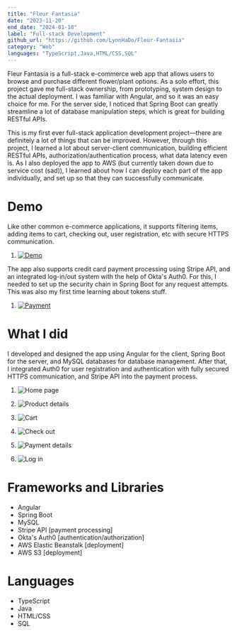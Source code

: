 ```yaml
---
title: "Fleur Fantasia"
date: "2023-11-20"
end_date: "2024-01-10"
label: "Full-stack Development"
github_url: "https://github.com/LynnHaDo/Fleur-Fantasia"
category: "Web"
languages: "TypeScript,Java,HTML/CSS,SQL"
---
```


Fleur Fantasia is a full-stack e-commerce web app that allows users to browse and purchase different flower/plant options. As a solo effort, this project gave me full-stack ownership, from prototyping, system design to the actual deployment. I was familiar with Angular, and so it was an easy choice for me. For the server side, I noticed that Spring Boot can greatly streamline a lot of database manipulation steps, which is great for building RESTful APIs. 

This is my first ever full-stack application development project—there are definitely a lot of things that can be improved. However, through this project, I learned a lot about server-client communication, building efficient RESTful APIs, authorization/authentication process, what data latency even is. As I also deployed the app to AWS (but currently taken down due to service cost (sad)), I learned about how I can deploy each part of the app individually, and set up so that they can successfully communicate. 

# Demo

Like other common e-commerce applications, it supports filtering items, adding items to cart, checking out, user registration, etc with secure HTTPS communication. 

1. [![Demo](https://cdn.loom.com/sessions/thumbnails/306696632cf64ad886aec0a073bc11ec-with-play.gif)](https://www.loom.com/share/306696632cf64ad886aec0a073bc11ec)

The app also supports credit card payment processing using Stripe API, and an integrated log-in/out system with the help of Okta's Auth0. For this, I needed to set up the security chain in Spring Boot for any request attempts. This was also my first time learning about tokens stuff. 

1. [![Payment](https://cdn.loom.com/sessions/thumbnails/3e03e5b7618143c0828fe01f2712c223-with-play.gif)](https://www.loom.com/share/3e03e5b7618143c0828fe01f2712c223)

# What I did

I developed and designed the app using Angular for the client, Spring Boot for the server, and MySQL databases for database management. After that, I integrated Auth0 for user registration and authentication with fully secured HTTPS communication, and Stripe API into the payment process.

1. ![Home page](/projects/fleur-fantasia/1.png)

2. ![Product details](/projects/fleur-fantasia/2.png)

3. ![Cart](/projects/fleur-fantasia/3.png)

4. ![Check out](/projects/fleur-fantasia/4.png)

5. ![Payment details](/projects/fleur-fantasia/5.png)

6. ![Log in](/projects/fleur-fantasia/6.png)


# Frameworks and Libraries

- Angular 
- Spring Boot 
- MySQL 
- Stripe API [payment processing]
- Okta's Auth0 [authentication/authorization]
- AWS Elastic Beanstalk [deployment]
- AWS S3 [deployment]

# Languages

- TypeScript
- Java
- HTML/CSS
- SQL